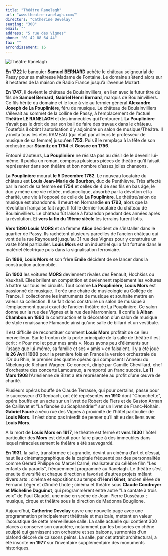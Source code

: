 ```yaml
---
title: "Théâtre Ranelagh"
url: "www.theatre-ranelagh.com/"
directors: "Catherine Develay"
seating: "300"
email: ""
address: "5 rue des Vignes"
phone: "01 42 88 64 44"
fax: ""
arrondissement: 16
---
```


![Théâtre Ranelagh](../images/16eme/theatre-ranelagh/theatre-ranelagh-1.jpg)

**En 1722** le banquier **Samuel BERNARD** achète le château seigneurial de Passy pour sa maîtresse Madame de Fontaine. Le domaine s’étend alors sur 8 hectares de la maison de Radio France jusqu’à l’avenue Mozart.

**En 1747**, il devient le château de Boulainvilliers, en lien avec le futur titre du fils de **Samuel Bernard**, **Gabriel Henri Bernard**, marquis de Boulainvilliers. Ce fils hérite du domaine et le loue à vie au fermier général **Alexandre Joseph de La Pouplinière**, féru de musique. Le château de Boulainvilliers s’élevait au sommet de la colline de Passy, à l’emplacement de l’actuel **Théâtre LE RANELAGH** et des immeubles qui l’entourent. **La Pouplinière** n’avait pas le droit de par son bail de faire des travaux dans le château. Toutefois il obtint l’autorisation d’y adjoindre un salon de musique/Théâtre. Il y invita tous les étés RAMEAU (qui était par ailleurs le professeur de musique de sa femme) jusqu’**en 1753**. Puis il le remplaça à la tête de son orchestre par **Stamitz en 1754** et **Gossec en 1756**.

Entouré d’auteurs, **La Pouplinière** ne résista pas au désir de le devenir lui-même. Il publia un roman, composa plusieurs pièces de théâtre qu’il faisait représenter dans son théâtre et bon nombre d’assez jolies chansons.

**La Pouplinière** mourut **le 5 Décembre 1762**. Le nouveau locataire du château est **Louis Jean-Marie de Bourbon**, duc de Penthièvre. Très affecté par la mort de sa femme **en 1754** et celles de 4 de ses fils en bas âge, le duc y mène une vie retirée, mélancolique, absorbé par la dévotion et la charité, une vie à l’opposé de celle de **La Pouplinère**. Le théâtre/salon de musique est abandonné. Il meurt en Normandie **en 1793**, alors que la révolution française fait rage. Il fût le dernier locataire du château de Boulainvilliers. Le château fût laissé à l’abandon pendant des années après la révolution. Et **vers la fin du 19ème siècle** les terrains furent lotis.

**Vers 1890 Louis MORS** et sa femme **Alice** décident de s’installer dans le quartier de Passy. Ils rachètent plusieurs parcelles de l’ancien château qui vont de la rue Raynouard jusqu’au 31 rue des Vignes pour y construire un vaste hôtel particulier. **Louis Mors** est un industriel qui a fait fortune dans le matériel électrique puis dans la signalisation ferroviaire.

**En 1896, Louis Mors** et son frère **Emile** décident de se lancer dans la construction automobile.

**En 1903** les voitures **MORS** deviennent rivales des Renault, Hochkiss ou Vauxhall. Elles brillent en compétition et deviennent rapidement les voitures à battre sur tous les circuits. Tout comme **La Pouplinière, Louis Mors** est passionné de musique. Il crée une chaire de musicologie au Collège de France. Il collectionne les instruments de musique et souhaite mettre en valeur sa collection. Il se fait donc construire un salon de musique à l’emplacement quasi exact de l’ancien théâtre de La Pouplinière. Ce salon donne sur la rue des Vignes et la rue des Marronniers. Il confie à **Alban Chambon.en 1893** la construction et la décoration d’un salon de musique de style renaissance Flamande ainsi qu’une salle de billard et un vestibule.

Il est difficile de reconstituer comment **Louis Mors** profitait de ce lieu merveilleux. Sur le fronton de la porte principale de la salle de théâtre il est écrit : « Pour moi et pour mes amis ». Nous avons peu d’éléments sur l’usage que lui-même, sa famille et ses « amis » en faisaient.
Il y a été joué **le 26 Avril 1900** pour la première fois en France la version orchestrale de l’Or du Rhin, le premier des quatre opéras qui composent l’Anneau du Nibelung de Richard Wagner. Ce concert, dirigé par Camille Chevillard, chef d’orchestre des concerts Lamoureux, a remporté un franc succès. **Le 11 Mars 1908** l’Arlésienne de Bizet a été représentée au profit d’une œuvre de charité.

Plusieurs opéras bouffe de Claude Terrasse, qui  pour certains, passe pour le successeur d’Offenbach, ont été représentés **en 1910** dont "Chonchette", opéra bouffe en un acte sur un livret de Robert de Flers et de Gaston Arman de Caillavet et "La fiancée du Scaphandrier" sur un livret de Franc-Nohain.
**Gabriel Fauré** a vécu rue des Vignes à proximité de l’hôtel particulier de **Louis Mors**. Il n’est donc pas interdit de penser qu’il ait eu des liens avec **Louis Mors**.

A la mort de **Louis Mors en 1917**, le théâtre est fermé et **vers 1930** l’hôtel particulier des **Mors** est détruit pour faire place à des immeubles dans lequel miraculeusement le théâtre a été sauvegardé.

**En 1931**, la salle, transformée et agrandie, devint un cinéma d’art et d’essai, haut lieu cinématographique de la capitale fréquenté par des personnalités comme Gérard Philippe ou Marcel Carné, réalisateur du célèbre film "Les enfants du paradis", fréquemment programmé au Ranelagh.
Le théâtre s’est ensuite diversifié et chaque direction a favorisé d’autres projets mêlant divers arts : cinéma et expositions au temps d’**Henri Ginet**, ancien élève de Fernand Léger et d’André Lhote ; cinéma et théâtre sous **Claude Condroyer et Micheline Daguinot**, qui programmèrent entre autre "La cantate à trois voix" de Paul Claudel, une mise en scène de Jean-Pierre Dusséaux ; musique, cirque et théâtre sous la direction de Madonna Bouglione.

Aujourd’hui, **Catherine Develay** ouvre une nouvelle page avec une programmation principalement théâtrale et musicale, mettant en valeur l’acoustique de cette merveilleuse salle.
La salle actuelle qui contient 300 places a conservé son caractère, notamment par les boiseries en chêne sculpté qui garnissent son orchestre et ses balcons, surmontés d’un plafond décoré de caissons peints. La salle, par cet attrait architectural, a été inscrite **en 1977** sur l’inventaire supplémentaire des monuments historiques.


